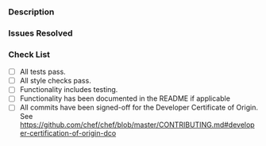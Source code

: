 ### Description

<!--- Describe what this change achieves--->

### Issues Resolved

<!--- List any existing issues this PR resolves--->

### Check List

- [ ] All tests pass.
- [ ] All style checks pass.
- [ ] Functionality includes testing.
- [ ] Functionality has been documented in the README if applicable
- [ ] All commits have been signed-off for the Developer Certificate of Origin. See <https://github.com/chef/chef/blob/master/CONTRIBUTING.md#developer-certification-of-origin-dco>